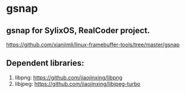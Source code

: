 # gsnap

## gsnap for SylixOS, RealCoder project.

https://github.com/xianjimli/linux-framebuffer-tools/tree/master/gsnap

## Dependent libraries:

1. libpng: https://github.com/jiaojinxing/libpng
2. libjpeg: https://github.com/jiaojinxing/libjpeg-turbo
